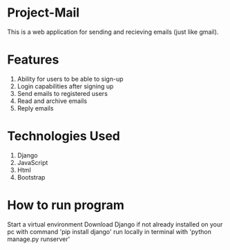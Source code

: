 # Project-Mail
This is a web application for sending and recieving emails (just like gmail).

# Features
1. Ability for users to be able to sign-up
2. Login capabilities after signing up
3. Send emails to registered users
4. Read and archive emails
5. Reply emails

# Technologies Used
1. Django
2. JavaScript
3. Html
4. Bootstrap

# How to run program
Start a virtual environment
Download Django if not already installed on your pc with command 'pip install django'
run locally in terminal with 'python manage.py runserver' 
